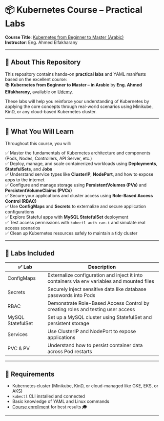 

# 📦 Kubernetes Course – Practical Labs  
**Course Title**: [Kubernetes from Beginner to Master (Arabic)](https://www.udemy.com/course/kubernetes-from-beginner-to-master-arabic)  
**Instructor**: Eng. Ahmed Elfakharany  

---

## 📘 About This Repository

This repository contains hands-on **practical labs** and YAML manifests based on the excellent course:  
📚 **Kubernetes from Beginner to Master – in Arabic** by **Eng. Ahmed Elfakharany**, available on [Udemy](https://www.udemy.com/course/kubernetes-from-beginner-to-master-arabic).

These labs will help you reinforce your understanding of Kubernetes by applying the core concepts through real-world scenarios using Minikube, KinD, or any cloud-based Kubernetes cluster.

---

## 🎯 What You Will Learn

Throughout this course, you will:

✅ Master the fundamentals of Kubernetes architecture and components (Pods, Nodes, Controllers, API Server, etc.)  
✅ Deploy, manage, and scale containerized workloads using **Deployments**, **StatefulSets**, and **Jobs**  
✅ Understand service types like **ClusterIP**, **NodePort**, and how to expose apps to the internet  
✅ Configure and manage storage using **PersistentVolumes (PVs)** and **PersistentVolumeClaims (PVCs)**  
✅ Secure your applications and cluster access using **Role-Based Access Control (RBAC)**  
✅ Use **ConfigMaps** and **Secrets** to externalize and secure application configurations  
✅ Explore Stateful apps with **MySQL StatefulSet** deployment  
✅ Test access permissions with `kubectl auth can-i` and simulate real access scenarios  
✅ Clean up Kubernetes resources safely to maintain a tidy cluster

---

## 📁 Labs Included

| ✅ Lab | Description |
|-------|-------------|
| ConfigMaps | Externalize configuration and inject it into containers via env variables and mounted files |
| Secrets | Securely inject sensitive data like database passwords into Pods |
| RBAC | Demonstrate Role-Based Access Control by creating roles and testing user access |
| MySQL StatefulSet | Set up a MySQL cluster using StatefulSet and persistent storage |
| Services | Use ClusterIP and NodePort to expose applications |
| PVC & PV | Understand how to persist container data across Pod restarts |

---

## 🚀 Requirements

- Kubernetes cluster (Minikube, KinD, or cloud-managed like GKE, EKS, or AKS)  
- `kubectl` CLI installed and connected  
- Basic knowledge of YAML and Linux commands  
- [Course enrollment](https://www.udemy.com/course/kubernetes-from-beginner-to-master-arabic) for best results 🎓

---

```
